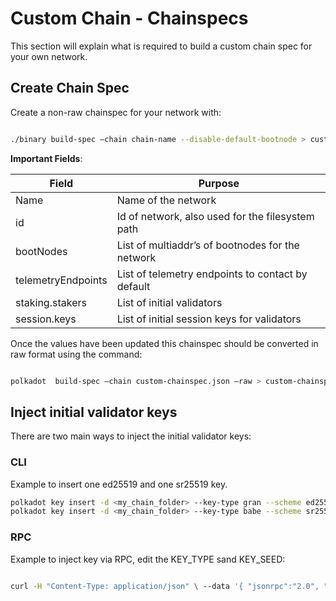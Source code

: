 # Custom Chain - Chainspecs

This section will explain what is required to build a custom chain spec for your own network.

## Create Chain Spec

Create a non-raw chainspec for your network with:

```bash

./binary build-spec –chain chain-name --disable-default-bootnode > custom-chainspec.json

```

**Important Fields**:

| Field              | Purpose                                           |
| ------------------ | ------------------------------------------------- |
| Name               | Name of the network                               |
| id                 | Id of network, also used for the filesystem path  |
| bootNodes          | List of multiaddr’s of bootnodes for the network  |
| telemetryEndpoints | List of telemetry endpoints to contact by default |
| staking.stakers    | List of initial validators                        |
| session.keys       | List of initial session keys for validators       |

Once the values have been updated this chainspec should be converted in raw format using the command:

```bash

polkadot  build-spec –chain custom-chainspec.json –raw > custom-chainspec-raw.json

```

## Inject initial validator keys

There are two main ways to inject the initial validator keys:

### CLI

Example to insert one ed25519 and one sr25519 key.

```bash
polkadot key insert -d <my_chain_folder> --key-type gran --scheme ed25519 --suri <my_key_suri>
polkadot key insert -d <my_chain_folder> --key-type babe --scheme sr25519 --suri <my_key_suri>

```

### RPC

Example to inject key via RPC, edit the KEY_TYPE sand KEY_SEED:

```bash

curl -H "Content-Type: application/json" \ --data '{ "jsonrpc":"2.0", "method":"author_insertKey", "params":["'"${KEY_TYPE}"'", "'"${KEY_SEED}"'"],"id":1 }' http://localhost:9933

```
